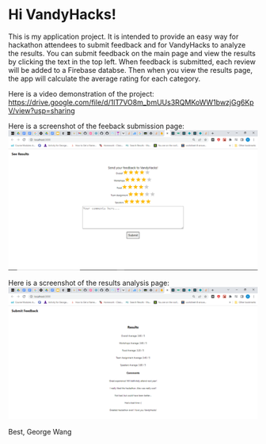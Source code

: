 # Hi VandyHacks!

This is my application project. It is intended to provide an easy way for hackathon attendees to submit feedback and for VandyHacks to analyze the results. You can submit feedback on the main page and view the results by clicking the text in the top left. When feedback is submitted, each review will be added to a Firebase databse. Then when you view the results page, the app will calculate the average rating for each category.

Here is a video demonstration of the project: https://drive.google.com/file/d/1lT7VO8m_bmUUs3RQMKoWW1bwzjGg6KpV/view?usp=sharing

Here is a screenshot of the feeback submission page:
![Screenshot1](Screenshot1.png)

Here is a screenshot of the results analysis page:
![Screenshot2](Screenshot2.png)


Best,
George Wang
